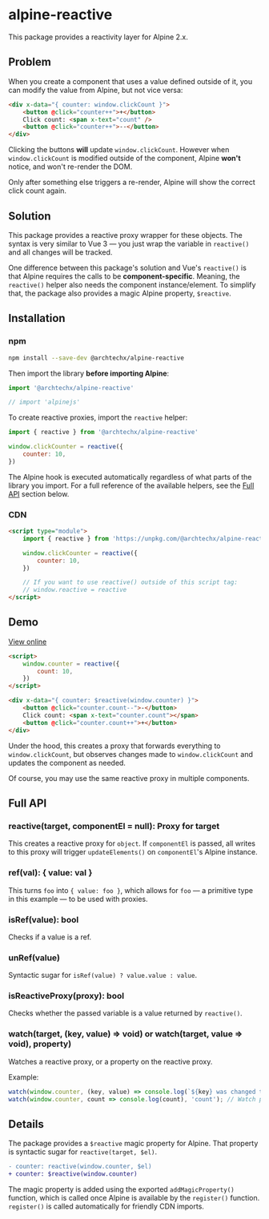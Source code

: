 # alpine-reactive

This package provides a reactivity layer for Alpine 2.x.

## Problem

When you create a component that uses a value defined outside of it, you can modify the value from Alpine, but not vice versa:

```html
<div x-data="{ counter: window.clickCount }">
    <button @click="counter++">+</button>
    Click count: <span x-text="count" />
    <button @click="counter++">--</button>
</div>
```

Clicking the buttons **will** update `window.clickCount`. However when `window.clickCount` is modified outside of the component, Alpine **won't** notice, and won't re-render the DOM.

Only after something else triggers a re-render, Alpine will show the correct click count again.

## Solution

This package provides a reactive proxy wrapper for these objects. The syntax is very similar to Vue 3 — you just wrap the variable in `reactive()` and all changes will be tracked.

One difference between this package's solution and Vue's `reactive()` is that Alpine requires the calls to be **component-specific**. Meaning, the `reactive()` helper also needs the component instance/element. To simplify that, the package also provides a magic Alpine property, `$reactive`.

## Installation

### npm

```sh
npm install --save-dev @archtechx/alpine-reactive
```

Then import the library **before importing Alpine**:
```js
import '@archtechx/alpine-reactive'

// import 'alpinejs'
```

To create reactive proxies, import the `reactive` helper:

```js
import { reactive } from '@archtechx/alpine-reactive'

window.clickCounter = reactive({
    counter: 10,
})
```

The Alpine hook is executed automatically regardless of what parts of the library you import. For a full reference of the available helpers, see the [Full API](#full-api) section below.

### CDN

```html
<script type="module">
    import { reactive } from 'https://unpkg.com/@archtechx/alpine-reactive'

    window.clickCounter = reactive({
        counter: 10,
    })

    // If you want to use reactive() outside of this script tag:
    // window.reactive = reactive
</script>
```

## Demo

[View online](https://archtechx.github.io/alpine-reactive/demo.html)

```html
<script>
    window.counter = reactive({
        count: 10,
    })
</script>

<div x-data="{ counter: $reactive(window.counter) }">
    <button @click="counter.count--">-</button>
    Click count: <span x-text="counter.count"></span>
    <button @click="counter.count++">+</button>
</div>
```

Under the hood, this creates a proxy that forwards everything to `window.clickCount`, but observes changes made to `window.clickCount` and updates the component as needed.

Of course, you may use the same reactive proxy in multiple components.

## Full API

### reactive(target, componentEl = null): Proxy for target

This creates a reactive proxy for `object`. If `componentEl` is passed, all writes to this proxy will trigger `updateElements()` on `componentEl`'s Alpine instance.

### ref(val): { value: val }

This turns `foo` into `{ value: foo }`, which allows for `foo` — a primitive type in this example — to be used with proxies.

### isRef(value): bool

Checks if a value is a ref.

### unRef(value)

Syntactic sugar for `isRef(value) ? value.value : value`.

### isReactiveProxy(proxy): bool

Checks whether the passed variable is a value returned by `reactive()`.

### watch(target, (key, value) => void) or watch(target, value => void), property)

Watches a reactive proxy, or a property on the reactive proxy.

Example:
```js
watch(window.counter, (key, value) => console.log(`${key} was changed to ${value}`)); // Watch proxy
watch(window.counter, count => console.log(count), 'count'); // Watch property
```

## Details

The package provides a `$reactive` magic property for Alpine. That property is syntactic sugar for `reactive(target, $el)`.

```diff
- counter: reactive(window.counter, $el)
+ counter: $reactive(window.counter)
```

The magic property is added using the exported `addMagicProperty()` function, which is called once Alpine is available by the `register()` function. `register()` is called automatically for friendly CDN imports.
